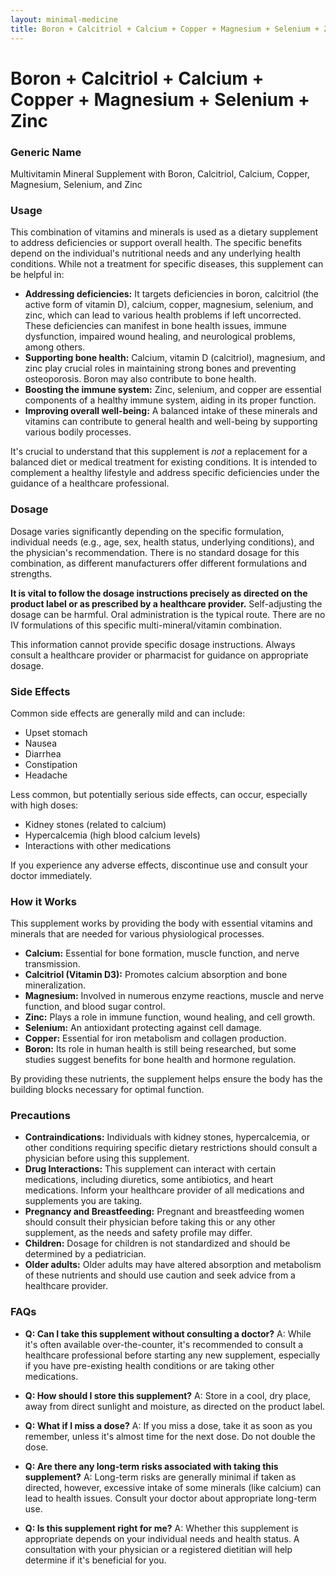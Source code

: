 ```yaml
---
layout: minimal-medicine
title: Boron + Calcitriol + Calcium + Copper + Magnesium + Selenium + Zinc
---
```


# Boron + Calcitriol + Calcium + Copper + Magnesium + Selenium + Zinc
### Generic Name
Multivitamin Mineral Supplement with Boron, Calcitriol, Calcium, Copper, Magnesium, Selenium, and Zinc


### Usage

This combination of vitamins and minerals is used as a dietary supplement to address deficiencies or support overall health.  The specific benefits depend on the individual's nutritional needs and any underlying health conditions.  While not a treatment for specific diseases, this supplement can be helpful in:

* **Addressing deficiencies:** It targets deficiencies in boron, calcitriol (the active form of vitamin D), calcium, copper, magnesium, selenium, and zinc, which can lead to various health problems if left uncorrected.  These deficiencies can manifest in bone health issues, immune dysfunction, impaired wound healing, and neurological problems, among others.
* **Supporting bone health:** Calcium, vitamin D (calcitriol), magnesium, and zinc play crucial roles in maintaining strong bones and preventing osteoporosis. Boron may also contribute to bone health.
* **Boosting the immune system:**  Zinc, selenium, and copper are essential components of a healthy immune system, aiding in its proper function.
* **Improving overall well-being:**  A balanced intake of these minerals and vitamins can contribute to general health and well-being by supporting various bodily processes.


It's crucial to understand that this supplement is *not* a replacement for a balanced diet or medical treatment for existing conditions. It is intended to complement a healthy lifestyle and address specific deficiencies under the guidance of a healthcare professional.


### Dosage

Dosage varies significantly depending on the specific formulation, individual needs (e.g., age, sex, health status, underlying conditions), and the physician's recommendation. There is no standard dosage for this combination, as different manufacturers offer different formulations and strengths.  

**It is vital to follow the dosage instructions precisely as directed on the product label or as prescribed by a healthcare provider.**  Self-adjusting the dosage can be harmful.  Oral administration is the typical route.  There are no IV formulations of this specific multi-mineral/vitamin combination.

This information cannot provide specific dosage instructions.  Always consult a healthcare provider or pharmacist for guidance on appropriate dosage.


### Side Effects

Common side effects are generally mild and can include:

* Upset stomach
* Nausea
* Diarrhea
* Constipation
* Headache

Less common, but potentially serious side effects, can occur, especially with high doses:

* Kidney stones (related to calcium)
* Hypercalcemia (high blood calcium levels)
* Interactions with other medications


If you experience any adverse effects, discontinue use and consult your doctor immediately.


### How it Works

This supplement works by providing the body with essential vitamins and minerals that are needed for various physiological processes.  

* **Calcium:**  Essential for bone formation, muscle function, and nerve transmission.
* **Calcitriol (Vitamin D3):**  Promotes calcium absorption and bone mineralization.
* **Magnesium:** Involved in numerous enzyme reactions, muscle and nerve function, and blood sugar control.
* **Zinc:**  Plays a role in immune function, wound healing, and cell growth.
* **Selenium:** An antioxidant protecting against cell damage.
* **Copper:**  Essential for iron metabolism and collagen production.
* **Boron:** Its role in human health is still being researched, but some studies suggest benefits for bone health and hormone regulation.


By providing these nutrients, the supplement helps ensure the body has the building blocks necessary for optimal function.


### Precautions

* **Contraindications:**  Individuals with kidney stones, hypercalcemia, or other conditions requiring specific dietary restrictions should consult a physician before using this supplement.
* **Drug Interactions:** This supplement can interact with certain medications, including diuretics, some antibiotics, and heart medications. Inform your healthcare provider of all medications and supplements you are taking.
* **Pregnancy and Breastfeeding:**  Pregnant and breastfeeding women should consult their physician before taking this or any other supplement, as the needs and safety profile may differ.
* **Children:**  Dosage for children is not standardized and should be determined by a pediatrician.
* **Older adults:** Older adults may have altered absorption and metabolism of these nutrients and should use caution and seek advice from a healthcare provider.


### FAQs

* **Q: Can I take this supplement without consulting a doctor?** A:  While it's often available over-the-counter, it's recommended to consult a healthcare professional before starting any new supplement, especially if you have pre-existing health conditions or are taking other medications.

* **Q: How should I store this supplement?** A:  Store in a cool, dry place, away from direct sunlight and moisture, as directed on the product label.

* **Q: What if I miss a dose?** A: If you miss a dose, take it as soon as you remember, unless it's almost time for the next dose. Do not double the dose.

* **Q: Are there any long-term risks associated with taking this supplement?** A: Long-term risks are generally minimal if taken as directed, however, excessive intake of some minerals (like calcium) can lead to health issues. Consult your doctor about appropriate long-term use.

* **Q: Is this supplement right for me?** A:  Whether this supplement is appropriate depends on your individual needs and health status.  A consultation with your physician or a registered dietitian will help determine if it's beneficial for you.
